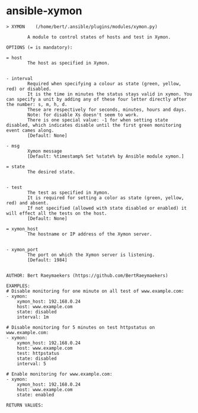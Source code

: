 # ansible-xymon

    > XYMON    (/home/bert/.ansible/plugins/modules/xymon.py)
    
            A module to control states of hosts and test in Xymon.
    
    OPTIONS (= is mandatory):
    
    = host
            The host as specified in Xymon.
    
    
    - interval
            Required when specifying a colour as state (green, yellow, red) or disabled.
            It is the time in minutes the status stays valid in xymon. You can specify a unit by adding any of these four letter directly after the number: s, m, h, d.
            These are respectively for seconds, minutes, hours and days.
            Note: for disable Xs doesn't seem to work.
            There is one special value: -1 for when setting state disabled, which indicates disable until the first green monitoring event cames along.
            [Default: None]
    
    - msg
            Xymon message
            [Default: %timestamp% Set %state% by Ansible module xymon.]
    
    = state
            The desired state.
    
    
    - test
            The test as specified in Xymon.
            It is required for setting a color as state (green, yellow, red) and absent.
            If not specified (allowed with state disabled or enabled) it will effect all the tests on the host.
            [Default: None]
    
    = xymon_host
            The hostname or IP address of the Xymon server.
    
    
    - xymon_port
            The port on which the Xymon server is listening.
            [Default: 1984]
    
    
    AUTHOR: Bert Raeymaekers (https://github.com/BertRaeymaekers)
    
    EXAMPLES:
    # Disable monitoring for one minute on all test of www.example.com:
    - xymon:
        xymon_host: 192.168.0.24
        host: www.example.com
        state: disabled
        interval: 1m
    
    # Disable monitoring for 5 minutes on test httpstatus on www.example.com:
    - xymon:
        xymon_host: 192.168.0.24
        host: www.example.com
        test: httpstatus
        state: disabled
        interval: 5
    
    # Enable monitoring for www.example.com:
    - xymon:
        xymon_host: 192.168.0.24
        host: www.example.com
        state: enabled
    
    RETURN VALUES:
    
    
    

